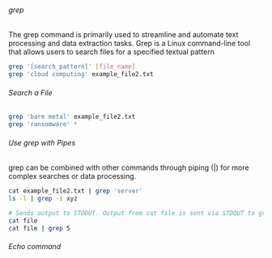 ###### grep
The grep command is primarily used to streamline and automate text processing and data extraction tasks.
Grep is a Linux command-line tool that allows users to search files for a specified textual pattern
``````sh
grep '[search_pattern]' [file_name]
grep 'cloud computing' example_file2.txt

``````
###### Search a File

``````sh
grep 'bare metal' example_file2.txt
grep 'ransomware' *

``````
###### Use grep with Pipes
grep can be combined with other commands through piping (|) for more complex searches or data processing.
``````sh
cat example_file2.txt | grep 'server'
ls -l | grep -i xyz

# Sends output to STDOUT. Output from cat file is sent via STDOUT to grep's STDIN via the pipe
cat file
cat file | grep 5

``````
###### Echo command

``````sh

``````
